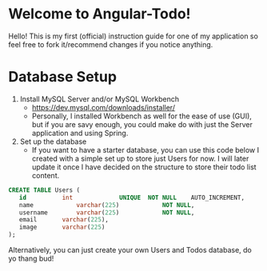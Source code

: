 # Welcome to Angular-Todo!
Hello! This is my first (official) instruction guide for one of my application so feel free to fork it/recommend changes if you notice anything.

# Database Setup
1. Install MySQL Server and/or MySQL Workbench
	- https://dev.mysql.com/downloads/installer/
	- Personally, I installed Workbench as well for the ease of use (GUI), but if you are savy enough, you could make do with just the Server application and using Spring.
3. Set up the database
	* If you want to have a starter database, you can use this code below I created with a simple set up to store just Users for now. I will later update it once I have decided on the structure to store their todo list content.
 ```sql
CREATE TABLE Users (
    id			int				UNIQUE	NOT NULL	AUTO_INCREMENT,
    name			varchar(225)			NOT NULL,
	username		varchar(225)			NOT NULL,
    email		varchar(225),
    image		varchar(225)
);
```
Alternatively, you can just create your own Users and Todos database, do yo thang bud!
